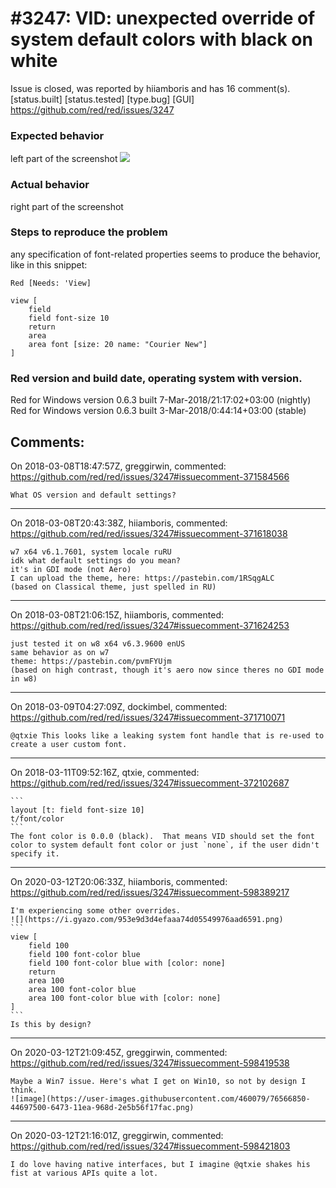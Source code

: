 
#3247: VID: unexpected override of system default colors with black on white
================================================================================
Issue is closed, was reported by hiiamboris and has 16 comment(s).
[status.built] [status.tested] [type.bug] [GUI]
<https://github.com/red/red/issues/3247>

### Expected behavior
left part of the screenshot
![](https://i.gyazo.com/7bdd02120998cdfcafb652a71f7ef847.png)
### Actual behavior
right part of the screenshot
### Steps to reproduce the problem
any specification of font-related properties seems to produce the behavior, like in this snippet:
```
Red [Needs: 'View]

view [
	field
	field font-size 10
	return
	area
	area font [size: 20 name: "Courier New"]
]
```
### Red version and build date, operating system with version.
Red for Windows version 0.6.3 built 7-Mar-2018/21:17:02+03:00 (nightly)
Red for Windows version 0.6.3 built 3-Mar-2018/0:44:14+03:00 (stable)


Comments:
--------------------------------------------------------------------------------

On 2018-03-08T18:47:57Z, greggirwin, commented:
<https://github.com/red/red/issues/3247#issuecomment-371584566>

    What OS version and default settings?

--------------------------------------------------------------------------------

On 2018-03-08T20:43:38Z, hiiamboris, commented:
<https://github.com/red/red/issues/3247#issuecomment-371618038>

    w7 x64 v6.1.7601, system locale ruRU
    idk what default settings do you mean?
    it's in GDI mode (not Aero)
    I can upload the theme, here: https://pastebin.com/1RSqgALC
    (based on Classical theme, just spelled in RU)

--------------------------------------------------------------------------------

On 2018-03-08T21:06:15Z, hiiamboris, commented:
<https://github.com/red/red/issues/3247#issuecomment-371624253>

    just tested it on w8 x64 v6.3.9600 enUS
    same behavior as on w7
    theme: https://pastebin.com/pvmFYUjm
    (based on high contrast, though it's aero now since theres no GDI mode in w8)

--------------------------------------------------------------------------------

On 2018-03-09T04:27:09Z, dockimbel, commented:
<https://github.com/red/red/issues/3247#issuecomment-371710071>

    @qtxie This looks like a leaking system font handle that is re-used to create a user custom font.

--------------------------------------------------------------------------------

On 2018-03-11T09:52:16Z, qtxie, commented:
<https://github.com/red/red/issues/3247#issuecomment-372102687>

    ```
    layout [t: field font-size 10]
    t/font/color
    ```
    The font color is 0.0.0 (black).  That means VID should set the font color to system default font color or just `none`, if the user didn't specify it.

--------------------------------------------------------------------------------

On 2020-03-12T20:06:33Z, hiiamboris, commented:
<https://github.com/red/red/issues/3247#issuecomment-598389217>

    I'm experiencing some other overrides.
    ![](https://i.gyazo.com/953e9d3d4efaaa74d05549976aad6591.png)
    ```
    view [
    	field 100
    	field 100 font-color blue
    	field 100 font-color blue with [color: none]
    	return
    	area 100
    	area 100 font-color blue
    	area 100 font-color blue with [color: none]
    ]
    ```
    Is this by design?

--------------------------------------------------------------------------------

On 2020-03-12T21:09:45Z, greggirwin, commented:
<https://github.com/red/red/issues/3247#issuecomment-598419538>

    Maybe a Win7 issue. Here's what I get on Win10, so not by design I think.
    ![image](https://user-images.githubusercontent.com/460079/76566850-44697500-6473-11ea-968d-2e5b56f17fac.png)

--------------------------------------------------------------------------------

On 2020-03-12T21:16:01Z, greggirwin, commented:
<https://github.com/red/red/issues/3247#issuecomment-598421803>

    I do love having native interfaces, but I imagine @qtxie shakes his fist at various APIs quite a lot.

